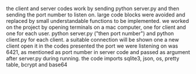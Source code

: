 the client and server codes work by sending python server.py and then sending the port number to listen on. 
large code blocks were avoided and replaced by small understandable functions to be implemented.
we worked on the project by opening terminals on a mac computer, one for client and one for each user. 
python server.py ("then port number") and python client.py for each client. a suitable connection will be shown one a new client open it
in the codes presented the port we were listening on was 6421, as mentioned as port number in server code and passed as argument after server.py during running. 
the code imports sqlite3, json, os, pretty table, bcrypt and base64
